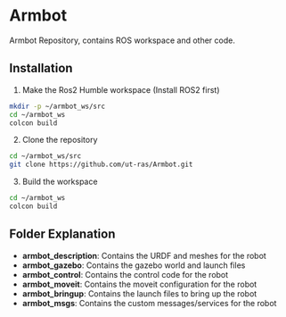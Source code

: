 # Armbot
Armbot Repository, contains ROS workspace and other code.


## Installation
1. Make the Ros2 Humble workspace (Install ROS2 first)
```bash
mkdir -p ~/armbot_ws/src
cd ~/armbot_ws
colcon build
```
2. Clone the repository
```bash
cd ~/armbot_ws/src 
git clone https://github.com/ut-ras/Armbot.git
```
3. Build the workspace
```bash
cd ~/armbot_ws
colcon build
```

## Folder Explanation
- **armbot_description**: Contains the URDF and meshes for the robot
- **armbot_gazebo**: Contains the gazebo world and launch files
- **armbot_control**: Contains the control code for the robot
- **armbot_moveit**: Contains the moveit configuration for the robot
- **armbot_bringup**: Contains the launch files to bring up the robot
- **armbot_msgs**: Contains the custom messages/services for the robot
